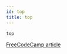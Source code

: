 ```yaml
---
id: top
title: top
---
```


`top`

[FreeCodeCamp article](https://www.freecodecamp.org/news/linux-top/)
